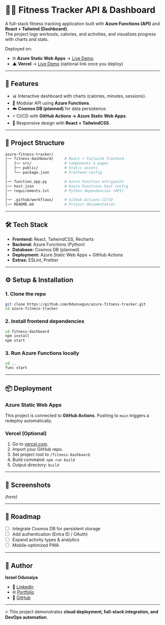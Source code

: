 # 🏋️‍♂️ Fitness Tracker API & Dashboard

A full-stack fitness tracking application built with **Azure Functions (API)** and **React + Tailwind (Dashboard)**.  
The project logs workouts, calories, and activities, and visualizes progress with charts and stats.  

Deployed on:  
- 🌐 **Azure Static Web Apps** → [Live Demo](https://wonderful-forest-08c0abc0f.1.azurestaticapps.net/)  
- ▲ **Vercel** → [Live Demo](https://azure-fitness-tracker-icqm.vercel.app/) (optional link once you deploy)  

---

## 🚀 Features
- 📊 Interactive dashboard with charts (calories, minutes, sessions).  
- 🧩 Modular API using **Azure Functions**.  
- ☁️ **Cosmos DB (planned)** for data persistence.  
- ⚡ CI/CD with **GitHub Actions → Azure Static Web Apps**.  
- 🎨 Responsive design with **React + TailwindCSS**.  

---

## 📂 Project Structure
```bash
azure-fitness-tracker/
│── fitness-dashboard/     # React + Tailwind frontend
│   ├── src/               # Components & pages
│   ├── public/            # Static assets
│   └── package.json       # Frontend config
│
│── function_app.py        # Azure Function entrypoint
│── host.json              # Azure Functions host config
│── requirements.txt       # Python dependencies (API)
│
│── .github/workflows/     # GitHub Actions CI/CD
│── README.md              # Project documentation
```

---

## 🛠️ Tech Stack
- **Frontend:** React, TailwindCSS, Recharts  
- **Backend:** Azure Functions (Python)  
- **Database:** Cosmos DB (planned)  
- **Deployment:** Azure Static Web Apps + GitHub Actions  
- **Extras:** ESLint, Prettier  

---

## ⚙️ Setup & Installation

### 1. Clone the repo
```bash
git clone https://github.com/Odunsegun/azure-fitness-tracker.git
cd azure-fitness-tracker
```

### 2. Install frontend dependencies
```bash
cd fitness-dashboard
npm install
npm start
```

### 3. Run Azure Functions locally
```bash
cd ..
func start
```

---

## 📦 Deployment

### Azure Static Web Apps
This project is connected to **GitHub Actions**. Pushing to `main` triggers a redeploy automatically.

### Vercel (Optional)
1. Go to [vercel.com](https://vercel.com).  
2. Import your GitHub repo.  
3. Set project root to `/fitness-dashboard`.  
4. Build command: `npm run build`  
5. Output directory: `build`  

---

## 📸 Screenshots  
*(here)*  

---

## 📌 Roadmap
- [ ] Integrate Cosmos DB for persistent storage  
- [ ] Add authentication (Entra ID / OAuth)  
- [ ] Expand activity types & analytics  
- [ ] Mobile-optimized PWA  

---

## 👤 Author
**Israel Odunaiya**  
- 💼 [LinkedIn](https://www.linkedin.com/in/oluwasegun-odunaiya-444387205/)  
- 🌐 [Portfolio](https://profile-nine-sepia.vercel.app/)  
- 🐙 [GitHub](https://github.com/Odunsegun)  

---

🔥 This project demonstrates **cloud deployment, full-stack integration, and DevOps automation**.
